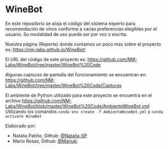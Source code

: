 # WineBot
En este repositorio se aloja el código del sistema experto para recomendación de vinos conforme a varias preferencias elegibles por el usuario. Su modalidad de uso puede ser por voz o escrita.

Nuestra página (Reporte) donde contamos un poco mas sobre el proyecto es: https://nm-labs.github.io/WineBot/

El URL del código de este proyecto es: https://github.com/NM-Labs/WineBot/tree/master/WineBot%20Code

Algunas capturas de pantalla del funcionamiento se encuentran en: https://github.com/NM-Labs/WineBot/tree/master/WineBot%20Code/Capturas

El ambiente de Python utilizado para este proyecto se encuentra en el archivo https://github.com/NM-Labs/WineBot/blob/master/WineBot%20Code/AmbienteWineBot.yml 
Utilizando los comandos `conda env create -f AmbienteWineBot.yml` y `conda activate WineBot` 

Elaborado por: 

* Natalia Patiño,  Github: [@Natalia-SP](https://github.com/Natalia-SP)
* Mario Rosas,     Github: [@Mariuki](https://github.com/Mariuki)